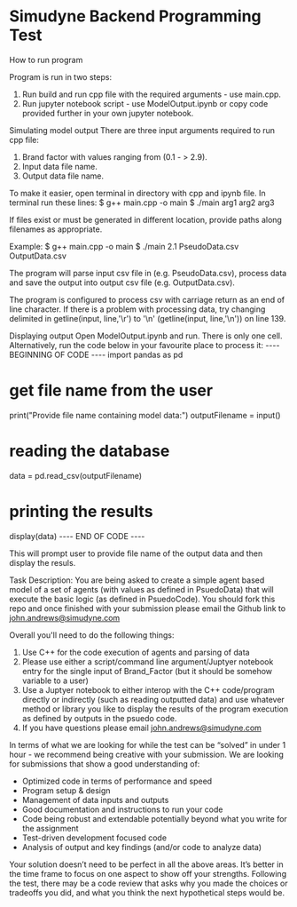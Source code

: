 # Simudyne Backend Programming Test
How to run program

Program is run in two steps:
1. Run build and run cpp file with the required arguments - use main.cpp.
2. Run jupyter notebook script - use ModelOutput.ipynb or copy code provided further in your own jupyter notebook.

Simulating model output
There are three input arguments required to run cpp file:
1. Brand factor with values ranging from (0.1 - > 2.9).
2. Input data file name.
3. Output data file name.

To make it easier, open terminal in directory with cpp and ipynb file. 
In terminal run these lines:
$ g++ main.cpp -o main
$ ./main arg1 arg2 arg3

If files exist or must be generated in different location, provide paths along filenames as appropriate.

Example:
$ g++ main.cpp -o main
$ ./main 2.1 PseudoData.csv OutputData.csv

The program will parse input csv file in (e.g. PseudoData.csv), process data and save the output into output csv file (e.g. OutputData.csv).

The program is configured to process csv with carriage return as an end of line character. If there is a problem with processing data, try changing delimited in getline(input, line,'\r') to '\n' (getline(input, line,'\n')) on line 139.

Displaying output
Open ModelOutput.ipynb and run. There is only one cell. Alternatively, run the code below in your favourite place to process it:
---- BEGINNING OF CODE ----
import pandas as pd

# get file name from the user
print("Provide file name containing model data:")
outputFilename = input()

# reading the database
data = pd.read_csv(outputFilename)

# printing the results
display(data)
---- END OF CODE ----

This will prompt user to provide file name of the output data and then display the resuls.






Task Description:
You are being asked to create a simple agent based model of a set of agents (with values as defined in PsuedoData) that will execute the basic logic (as defined in PsuedoCode). You should fork this repo and once finished with your submission please email the Github link to john.andrews@simudyne.com

Overall you'll need to do the following things:

1. Use C++ for the code execution of agents and parsing of data
2. Please use either a script/command line argument/Juptyer notebook entry for the single input of Brand_Factor (but it should be somehow variable to a user)
3. Use a Juptyer notebook to either interop with the C++ code/program directly or indirectly (such as reading outputted data) and use whatever method or library you like to display the results of the program execution as defined by outputs in the psuedo code.
4. If you have questions please email john.andrews@simudyne.com

In terms of what we are looking for while the test can be “solved” in under 1 hour - we recommend being creative with your submission. We are looking for submissions that show a good understanding of:

* Optimized code in terms of performance and speed
* Program setup & design
* Management of data inputs and outputs
* Good documentation and instructions to run your code
* Code being robust and extendable potentially beyond what you write for the assignment
* Test-driven development focused code
* Analysis of output and key findings (and/or code to analyze data)

Your solution doesn’t need to be perfect in all the above areas. It’s better in the time frame to focus on one aspect to show off your strengths. Following the test, there may be a code review that asks why you made the choices or tradeoffs you did, and what you think the next hypothetical steps would be.
